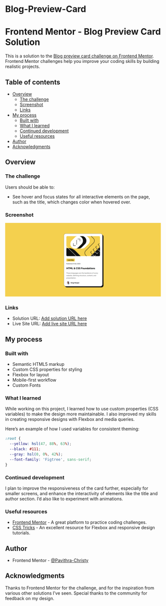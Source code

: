 # Blog-Preview-Card
# Frontend Mentor - Blog Preview Card Solution

This is a solution to the [Blog preview card challenge on Frontend Mentor](https://www.frontendmentor.io/challenges/blog-preview-card-ckPaj01IcS). Frontend Mentor challenges help you improve your coding skills by building realistic projects. 

## Table of contents

- [Overview](#overview)
  - [The challenge](#the-challenge)
  - [Screenshot](#screenshot)
  - [Links](#links)
- [My process](#my-process)
  - [Built with](#built-with)
  - [What I learned](#what-i-learned)
  - [Continued development](#continued-development)
  - [Useful resources](#useful-resources)
- [Author](#author)
- [Acknowledgments](#acknowledgments)

## Overview

### The challenge

Users should be able to:

- See hover and focus states for all interactive elements on the page, such as the title, which changes color when hovered over.

### Screenshot

![](./assets/images/Screenshot.png)



### Links

- Solution URL: [Add solution URL here](https://your-solution-url.com)
- Live Site URL: [Add live site URL here](https://your-live-site-url.com)

## My process

### Built with

- Semantic HTML5 markup
- Custom CSS properties for styling
- Flexbox for layout
- Mobile-first workflow
- Custom Fonts

### What I learned

While working on this project, I learned how to use custom properties (CSS variables) to make the design more maintainable. I also improved my skills in creating responsive designs with Flexbox and media queries.

Here’s an example of how I used variables for consistent theming:

```css
:root {
  --yellow: hsl(47, 88%, 63%);
  --black: #111;
  --gray: hsl(0, 0%, 42%);
  --font-family: 'Figtree', sans-serif;
}
```

### Continued development

I plan to improve the responsiveness of the card further, especially for smaller screens, and enhance the interactivity of elements like the title and author section. I’d also like to experiment with animations.

### Useful resources

- [Frontend Mentor](https://www.frontendmentor.io) - A great platform to practice coding challenges.
- [CSS Tricks](https://css-tricks.com/) - An excellent resource for Flexbox and responsive design tutorials.

## Author

- Frontend Mentor - [@Pavithra-Christy](https://www.frontendmentor.io/profile/Pavithra-Christy)


## Acknowledgments

Thanks to Frontend Mentor for the challenge, and for the inspiration from various other solutions I’ve seen. Special thanks to the community for feedback on my design.

 
